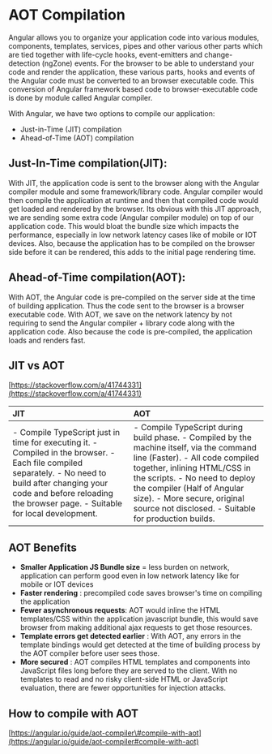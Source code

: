 # AOT Compilation

Angular allows you to organize your application code into various modules, components, templates, services, pipes and other various other parts which are tied together with life-cycle hooks, event-emitters and change-detection \(ngZone\) events. For the browser to be able to understand your code and render the application, these various parts, hooks and events of the Angular code must be converted to an browser executable code. This conversion of Angular framework based code to browser-executable code is done by module called Angular compiler.

With Angular, we have two options to compile our application:

* Just-in-Time \(JIT\) compilation 
* Ahead-of-Time \(AOT\) compilation

## Just-In-Time compilation\(JIT\):

With JIT, the application code is sent to the browser along with the Angular compiler module and some framework/library code. Angular compiler would then compile the application at runtime and then that compiled code would get loaded and rendered by the browser. Its obvious with this JIT approach, we are sending some extra code \(Angular compiler module\) on top of our application code. This would bloat the bundle size which impacts the performance, especially in low network latency cases like of mobile or IOT devices. Also, because the application has to be compiled on the browser side before it can be rendered, this adds to the initial page rendering time.

## Ahead-of-Time compilation\(AOT\):

With AOT, the Angular code is pre-compiled on the server side at the time of building application. Thus the code sent to the browser is a browser executable code. With AOT, we save on the network latency by not requiring to send the Angular compiler + library code along with the application code. Also because the code is pre-compiled, the application loads and renders fast.

## JIT vs AOT

[https://stackoverflow.com/a/41744331](https://stackoverflow.com/a/41744331)

| JIT | AOT |
| :--- | :--- |
| - Compile TypeScript just in time for executing it. - Compiled in the browser. - Each file compiled separately. - No need to build after changing your code and before reloading the browser page. - Suitable for local development. | - Compile TypeScript during build phase. - Compiled by the machine itself, via the command line \(Faster\). - All code compiled together, inlining HTML/CSS in the scripts. - No need to deploy the compiler \(Half of Angular size\). - More secure, original source not disclosed. - Suitable for production builds. |

## AOT Benefits

* **Smaller Application JS Bundle size** = less burden on network, application can perform good even in low network latency like for mobile or IOT devices
* **Faster rendering** : precompiled code saves browser's time on compiling the application
* **Fewer asynchronous requests**: AOT would inline the HTML templates/CSS within the application javascript bundle, this would save browser from making additional ajax requests to get those resources.
* **Template errors get detected earlier** : With AOT, any errors in the template bindings would get detected at the time of building process by the AOT compiler before user sees those.
* **More secured** : AOT compiles HTML templates and components into JavaScript files long before they are served to the client. With no templates to read and no risky client-side HTML or JavaScript evaluation, there are fewer opportunities for injection attacks.

## How to compile with AOT

[https://angular.io/guide/aot-compiler\#compile-with-aot](https://angular.io/guide/aot-compiler#compile-with-aot)

